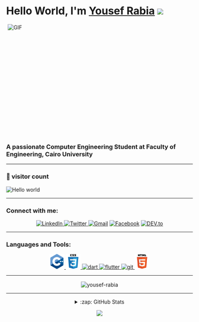 <h1 align="left">Hello World, I'm <a href="https://yousef-rabia.github.io/My-Personal-Website/" target="_blank">Yousef Rabia</a> <img src="https://media.giphy.com/media/WUlplcMpOCEmTGBtBW/giphy.gif" width="30"></h1>

 <img align="right" alt="GIF" src="https://cdn.dribbble.com/users/1292677/screenshots/6139167/media/fcf7fd0c619bb87706533079240915f3.gif" width="500" height="320" />
<h3 align="left">A passionate Computer Engineering Student at Faculty of Engineering, Cairo University</h3>
<hr />

<h3 align="left"> 👀 visitor count</h3>
<img src="https://profile-counter.glitch.me/Yousef-Rabia/count.svg" alt="Hello world" />

<hr />


<h3 align="left">Connect with me:</h3>
<div align="center">
<a href="www.linkedin.com/in/yousef-rabia-b260a9201" target="_blank"><img src="https://img.shields.io/badge/LinkedIn-%230077B5.svg?&style=flat-square&logo=linkedin&logoColor=white" target="_blank" alt="LinkedIn" width=8%> </a>
<a href="https://twitter.com/Yousef__Rabia" target="_blank"><img src="https://img.shields.io/badge/Twitter-1DA1F2?style=for-the-badge&logo=twitter&logoColor=white" target="_blank" alt="Twitter" width=8%> </a>
 <a href="mailto:yousef.mohamed.rabia@gmail.com" target="_blank"><img src="https://img.shields.io/badge/Gmail-D14836?style=for-the-badge&logo=gmail&logoColor=white" target="_blank" alt="Gmail" width=6.8%></a>
<a href="https://www.facebook.com/yousef.rabia.33" target="_blank"><img src="https://img.shields.io/badge/Facebook-%231877F2.svg?&style=flat-square&logo=facebook&logoColor=white" target="_blank" alt="Facebook" width=8%></a>
<a href="https://dev.to/yousef_rabia" target="_blank" ><img src="https://img.shields.io/badge/DEV-%230A0A0A.svg?&style=flat-square&logo=DEV.to&logoColor=white" alt="DEV.to" target="_blank" width=6.8%></a>

</div>
<hr />

<h3 align="left">Languages and Tools:</h3>
<div align="center">
<a href="https://www.w3schools.com/cpp/" target="_blank" rel="noreferrer"> <img src="https://raw.githubusercontent.com/devicons/devicon/master/icons/cplusplus/cplusplus-original.svg" alt="cplusplus" width="40" height="40"/> </a> <a href="https://www.w3schools.com/css/" target="_blank" rel="noreferrer"> <img src="https://raw.githubusercontent.com/devicons/devicon/master/icons/css3/css3-original-wordmark.svg" alt="css3" width="40" height="40"/> </a> <a href="https://dart.dev" target="_blank" rel="noreferrer"> <img src="https://www.vectorlogo.zone/logos/dartlang/dartlang-icon.svg" alt="dart" width="40" height="40"/> </a> <a href="https://flutter.dev" target="_blank" rel="noreferrer"> <img src="https://www.vectorlogo.zone/logos/flutterio/flutterio-icon.svg" alt="flutter" width="40" height="40"/> </a> <a href="https://git-scm.com/" target="_blank" rel="noreferrer"> <img src="https://www.vectorlogo.zone/logos/git-scm/git-scm-icon.svg" alt="git" width="40" height="40"/> </a> <a href="https://www.w3.org/html/" target="_blank" rel="noreferrer"> <img src="https://raw.githubusercontent.com/devicons/devicon/master/icons/html5/html5-original-wordmark.svg" alt="html5" width="40" height="40"/> </a>

</div>
<hr />

<div align="center">
<p><img align="center" src="https://github-readme-stats.vercel.app/api/top-langs?username=yousef-rabia&show_icons=true&locale=en&layout=compact" alt="yousef-rabia" /></p><hr />


  <details>
  <summary>:zap: GitHub Stats</summary>

  <p>&nbsp;<img align="center" src="https://github-readme-stats.vercel.app/api?username=yousef-rabia&show_icons=true&locale=en" alt="yousef-rabia" /></p><hr />


<p><img align="center" src="https://github-readme-streak-stats.herokuapp.com/?user=yousef-rabia&" alt="yousef-rabia" /></p><hr />

  <p><img align="center" src="https://github-profile-summary-cards.vercel.app/api/cards/profile-details?username=Yousef-Rabia&theme=vue" alt="yousef-rabia" /></p><hr />


</details>
  

</div>

</p>
<!-- Thanks -->
<p align="center"><img src="https://media.giphy.com/media/jpVnC65DmYeyRL4LHS/giphy.gif" width="20%">
</p>
